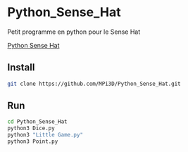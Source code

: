 # Python_Sense_Hat

Petit programme en python pour le Sense Hat

[Python Sense Hat](/python_sense_hat.png)

## Install

``` sh
git clone https://github.com/MPi3D/Python_Sense_Hat.git
```

## Run

``` sh
cd Python_Sense_Hat
python3 Dice.py
python3 "Little Game.py"
python3 Point.py
```

